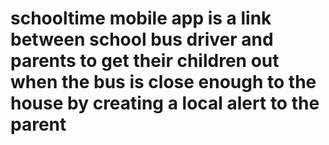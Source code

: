 # schooltime mobile app is a link between school bus driver and parents to get their children out when the bus is close enough to the house by creating a local alert to the parent
